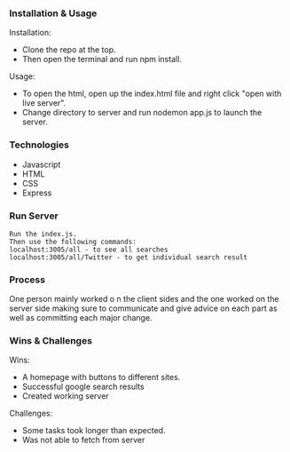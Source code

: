 ### Installation & Usage

Installation:

* Clone the repo at the top. 
* Then open the terminal and run npm install.

Usage:
* To open the html, open up the index.html file and right click "open with live server". 
* Change directory to server and run nodemon app.js to launch the server.

### Technologies

* Javascript
* HTML
* CSS
* Express

### Run Server
    Run the index.js.
    Then use the following commands:
    localhost:3005/all - to see all searches
    localhost:3005/all/Twitter - to get individual search result


### Process

One person mainly worked o n the client sides and the one worked on the server side making sure to communicate 
and give advice on each part as well as committing each major change.


### Wins & Challenges
Wins:
* A homepage with buttons to different sites. 
* Successful google search results
* Created working server

Challenges:
* Some tasks took longer than expected. 
* Was not able to fetch from server